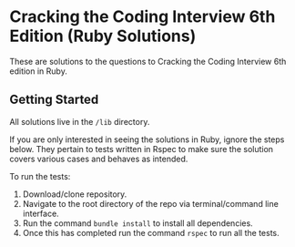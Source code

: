 # Cracking the Coding Interview 6th Edition (Ruby Solutions)

These are solutions to the questions to Cracking the Coding Interview 6th edition in Ruby.

## Getting Started

All solutions live in the `/lib` directory.

If you are only interested in seeing the solutions in Ruby, ignore the steps below. They pertain to tests written in Rspec to make sure the solution covers various cases and behaves as intended.

To run the tests:

1. Download/clone repository.
2. Navigate to the root directory of the repo via terminal/command line interface.
4. Run the command `bundle install` to install all dependencies.
5. Once this has completed run the command `rspec` to run all the tests.
